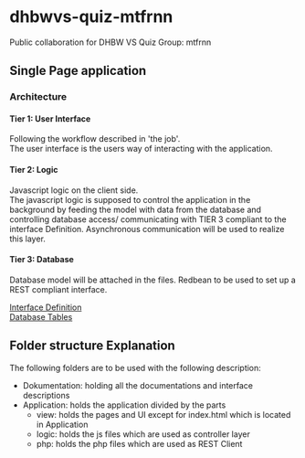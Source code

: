 # dhbwvs-quiz-mtfrnn
Public collaboration for DHBW VS Quiz Group: mtfrnn

## Single Page application
### Architecture
#### Tier 1: User Interface
Following the workflow described in 'the job'.<br>
The user interface is the users way of interacting with the application.
#### Tier 2: Logic 
Javascript logic on the client side.<br>
The javascript logic is supposed to control the application in the background by feeding the model with data from the database and controlling database access/ communicating with TIER 3 compliant to the interface Definition. Asynchronous communication will be used to realize this layer.
#### Tier 3: Database
Database model will be attached in the files.
Redbean to be used to set up a REST compliant interface.

 [Interface Definition](http://htmlpreview.github.com/?https://github.com/kuromogeko/dhbwvs-quiz-mtfrnn/blob/master/Dokumentation/schnittstellenDefinitionRedBean.html)<br>
[Database Tables](https://github.com/kuromogeko/dhbwvs-quiz-mtfrnn/blob/master/Dokumentation/eer_quiz_vs.png)
## Folder structure Explanation

The following folders are to be used with the following description:

- Dokumentation: holding all the documentations and interface descriptions
- Application: holds the application divided by the parts
  - view: holds the pages and UI except for index.html which is located in Application
  - logic: holds the js files which are used as controller layer
  - php: holds the php files which are used as REST Client
